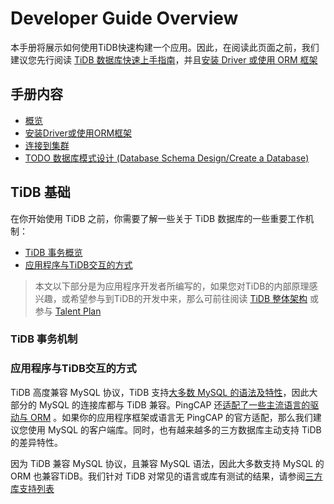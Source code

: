 # Developer Guide Overview

本手册将展示如何使用TiDB快速构建一个应用。因此，在阅读此页面之前，我们建议您先行阅读 [TiDB 数据库快速上手指南](https://docs.pingcap.com/zh/tidb/stable/quick-start-with-tidb)，并且[安装 Driver 或使用 ORM 框架](../03.%20Connect%20to%20TiDB/1.%20Choose%20Driver%20Or%20ORM.md)

## 手册内容

- [概览](#tidb-基础)
- [安装Driver或使用ORM框架](../03.%20Connect%20to%20TiDB/1.%20Choose%20Driver%20Or%20ORM.md)
- [连接到集群](../03.%20Connect%20to%20TiDB/2.%20Connect%20to%20TiDB.md)
- [TODO 数据库模式设计 (Database Schema Design/Create a Database)](./)

## TiDB 基础

在你开始使用 TiDB 之前，你需要了解一些关于 TiDB 数据库的一些重要工作机制：

- [TiDB 事务概览](https://docs.pingcap.com/zh/tidb/stable/transaction-overview)
- [应用程序与TiDB交互的方式](#应用程序与tidb交互的方式)

> 本文以下部分是为应用程序开发者所编写的，如果您对TiDB的内部原理感兴趣，或希望参与到TiDB的开发中来，那么可前往阅读 [TiDB 整体架构](https://docs.pingcap.com/zh/tidb/stable/tidb-architecture) 或参与 [Talent Plan](https://tidb.io/talent-plan)

### TiDB 事务机制

### 应用程序与TiDB交互的方式

TiDB 高度兼容 MySQL 协议，TiDB 支持[大多数 MySQL 的语法及特性](https://docs.pingcap.com/zh/tidb/stable/mysql-compatibility)，因此大部分的 MySQL 的连接库都与 TiDB 兼容。PingCAP 还[适配了一些主流语言的驱动与 ORM](../%E9%9C%80%E8%A6%81%E5%A4%96%E9%83%A8%E9%85%8D%E5%90%88%E7%9A%84%E5%88%97%E8%A1%A8.md#tidb-driverorm) 。如果你的应用程序框架或语言无 PingCAP 的官方适配，那么我们建议您使用 MySQL 的客户端库。同时，也有越来越多的三方数据库主动支持 TiDB 的差异特性。

因为 TiDB 兼容 MySQL 协议，且兼容 MySQL 语法，因此大多数支持 MySQL 的 ORM 也兼容TiDB。我们针对 TiDB 对常见的语言或库有测试的结果，请参阅[三方库支持列表](../12.%20Reference/1.%20Third-Praty%20Support/1.%20Supported%20By%20PingCAP.md)
